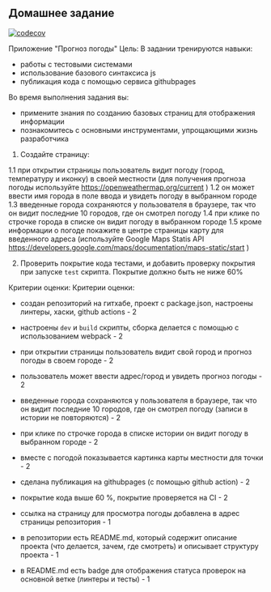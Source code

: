 ## Домашнее задание

[![codecov](https://codecov.io/gh/papaAndrew/js--hw-lesson11/branch/setup-project/graph/badge.svg?token=2f3ab804-74f3-4d18-ac1e-c4d1d7de9a64)](https://codecov.io/gh/papaAndrew/js--hw-lesson11)

Приложение "Прогноз погоды"
Цель: В задании тренируются навыки:

- работы с тестовыми системами
- использование базового синтаксиса js
- публикация кода с помощью сервиса githubpages

Во время выполнения задания вы:

- примените знания по созданию базовых страниц для отображения информации
- познакомитесь с основными инструментами, упрощающими жизнь разработчика

1. Создайте страницу:

1.1 при открытии страницы пользователь видит погоду (город, температуру и иконку) в своей местности (для получения прогноза погоды используйте https://openweathermap.org/current )
1.2 он может ввести имя города в поле ввода и увидеть погоду в выбранном городе
1.3 введенные города сохраняются у пользователя в браузере, так что он видит последние 10 городов, где он смотрел погоду
1.4 при клике по строчке города в списке он видит погоду в выбранном городе
1.5 кроме информации о погоде покажите в центре страницы карту для введенного адреса (используйте Google Maps Statis API https://developers.google.com/maps/documentation/maps-static/start )

2. Проверить покрытие кода тестами, и добавить проверку покрытия при запуске `test` скрипта. Покрытие должно быть не ниже 60%

Критерии оценки: Критерии оценки:

- создан репозиторий на гитхабе, проект c package.json, настроены линтеры, хаски, github actions - 2
- настроены `dev` и `build` скрипты, сборка делается с помощью с использованием webpack - 2

- при открытии страницы пользователь видит свой город и прогноз погоды в своем городе - 2
- пользователь может ввести адрес/город и увидеть прогноз погоды - 2
- введенные города сохраняются у пользователя в браузере, так что он видит последние 10 городов, где он смотрел погоду (записи в истории не повторяются) - 2
- при клике по строчке города в списке истории он видит погоду в выбранном городе - 2
- вместе с погодой показывается картинка карты местности для точки - 2

- сделана публикация на githubpages (с помощью github action) - 2
- покрытие кода выше 60 %, покрытие проверяется на CI - 2

- ссылка на страницу для просмотра погоды добавлена в адрес страницы репозитория - 1
- в репозитории есть README.md, который содержит описание проекта (что делается, зачем, где смотреть) и описывает структуру проекта - 1
- в README.md есть badge для отображения статуса проверок на основной ветке (линтеры и тесты) - 1
